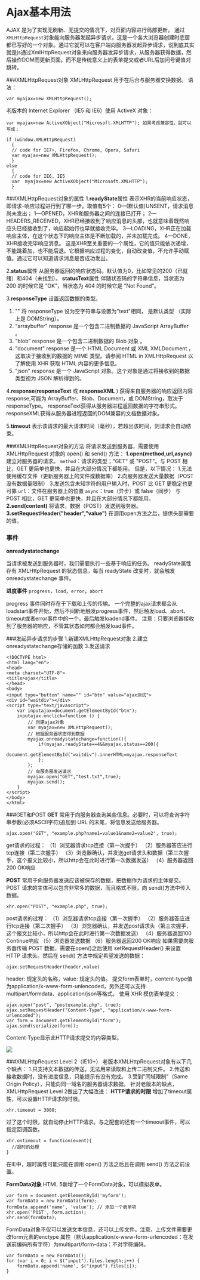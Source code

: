 Ajax基本用法
===================
AJAX 是为了实现无刷新、无提交的情况下，对页面内容进行局部更新。
通过`XMLHttpRequest`对象能向服务器发起异步请求，这是一个各大浏览器创建时底层都已写好的一个对象。通过它就可以在客户端向服务器发起异步请求，说到底其实就是js通过XmlHttpRequest对象来向服务器发异步请求，从服务器获得数据，然后操作DOM而更新页面。而不是传统意义上的表单提交或者URL后加问号键值对跳转。

###XMLHttpRequest对象
XMLHttpRequest 用于在后台与服务器交换数据。
语法：

    var myajax=new XMLHttpRequest();

老版本的 Internet Explorer （IE5 和 IE6）使用 ActiveX 对象：

    var myajax=new ActiveXObject("Microsoft.XMLHTTP"); 如果考虑兼容性，就可以写成：

    if (window.XMLHttpRequest)
      {
      // code for IE7+, Firefox, Chrome, Opera, Safari
      var myajax=new XMLHttpRequest();
      }
    else
      {
      // code for IE6, IE5
      var  myajax=new ActiveXObject("Microsoft.XMLHTTP");
      }

###XMLHttpRequest对象的属性
1.**readyState**属性
表示XHR的当前响应状态，即请求-响应过程进行到了哪一步。取值有5个：
0—(默认值)UNSENT，请求消息尚未发出；
1—OPENED，XHR和服务器之间的连接已打开；
2—HEADERS_RECEIVED，XHR已经接收到了响应消息的头部，也就意味着既然响应头已经接收到了，响应起始行也早就接收完毕。
3—LOADING，XHR正在加载响应主体，在这个状态下的响应主体是不断加载的，并未加载完成。
4—DONE，XHR接收完毕响应消息。
这是XHR至关重要的一个属性，它的值只能依次递增，不能跳着加，也不能后退。它根据响应过程的变化，自动改变值，不允许手动赋值。通过它可以知道请求消息是否成功发出。

2.**status**属性
从服务器返回的响应状态码，默认值为0，比如常见的200（已就绪）和404（未找到）。
**statusText**属性
伴随状态码的字符串信息，当状态为 200 的时候它是 “OK”，当状态为 404 的时候它是 “Not Found”。

3.**responseType**
设置返回数据的类型。
1. ""	将 responseType 设为空字符串与设置为"text"相同， 是默认类型 （实际上是 DOMString）。
2. "arraybuffer"	response 是一个包含二进制数据的 JavaScript ArrayBuffer 。
3. "blob"	response 是一个包含二进制数据的 Blob 对象 。
4. "document"	response 是一个 HTML Document 或 XML XMLDocument ，这取决于接收到的数据的 MIME 类型。请参阅 HTML in XMLHttpRequest 以了解使用 XHR 获取 HTML 内容的更多信息。
5. "json"	response 是一个 JavaScript 对象。这个对象是通过将接收到的数据类型视为 JSON 解析得到的。

4.**response**(**responseText** 或 **responseXML** )
获得来自服务器的响应返回内容response,可能为 ArrayBuffer、Blob、Document，或 DOMString，取决于 responseType。
responseText获得从服务器进程返回数据的字符串形式。
responseXML获得从服务器进程返回的DOM兼容的文档数据对象。

5.**timeout**
表示该请求的最大请求时间（毫秒），若超出该时间，则请求会自动结束。

###XMLHttpRequest对象的方法
将请求发送到服务器，需要使用 XMLHttpRequest 对象的 open() 和 send() 方法：
**1.open(method,url,async)**
建立对服务器的请求。
`method`：请求的类型；"GET" 或 "POST"。与 POST 相比，GET 更简单也更快，并且在大部分情况下都能用。
但是，以下情况：
  1.无法使用缓存文件（更新服务器上的文件或数据库）
  2.向服务器发送大量数据（POST 没有数据量限制）
  3.发送包含未知字符的用户输入时，POST 比 GET 更稳定也更可靠
`url`：文件在服务器上的位置
`async`：true（异步）或 false（同步）
与 POST 相比，GET 更简单也更快，并且在大部分情况下都能用。
**2.send(content)**
将请求，数据（POST）发送到服务器。
**3.setRequestHeader("header","value")**
在调用open方法之后，提供头部需要的值。


### 事件
**onreadystatechange**

当请求被发送到服务器时，我们需要执行一些基于响应的任务。
readyState属性存有 XMLHttpRequest 的状态信息，每当 readyState 改变时，就会触发 onreadystatechange 事件。

**进度事件**
`progress`，`load`，`error`，`abort`

progress 事件同时存在于下载和上传的传输。
一个完整的ajax请求都会从loadstart事件开始，然后不间断地触发progress事件，然后触发load、abort、timeout或者error事件中的一个，最后触发loadend事件。
注意：只要浏览器接收到了服务器的响应，不管其状态如何都会触发load事件。

###发起异步请求的步骤
1.新建XMLHttpRequest对象
2.建立onreadystatechange存储的函数
3.发送请求

    <!DOCTYPE html>
    <html lang="en">
    <head>
	<meta charset="UTF-8">
	<title>ajax</title>
    </head>
    <body>
	<input type="button" name="" id="btn" value="ajax测试">
	<div id="waitdiv"></div>
	<script type="text/javascript">
		var inputajax=document.getElementById("btn");
		inputajax.onclick=function () {
			// 创建ajax对象
			var myajax=new XMLHttpRequest();
			// 根据服务器状态得到数据
			myajax.onreadystatechange=function(){
				if(myajax.readyState==4&&myajax.status==200){
					document.getElementById("waitdiv").innerHTML=myajax.responseText
				};
			};
            // 向服务器发送请求
			myajax.open("GET","test.txt",true);	
			myajax.send();
		}
	</script>
    </body>
    </html>

###GET和POST
**GET**
常用于向服务器查询某些信息。必要时，可以将查询字符串参数(必须ASCII字符)追加到 URL 的末尾，将信息发送给服务器。

    ajax.open("GET", "example.php?name1=value1&name2=value2", true);
get请求的过程： 
（1）浏览器请求tcp连接（第一次握手） 
（2）服务器答应进行tcp连接（第二次握手） 
（3）浏览器确认，并发送get请求头和数据（第三次握手，这个报文比较小，所以http会在此时进行第一次数据发送） 
（4）服务器返回200 OK响应 

**POST**
常用于向服务器发送应该被保存的数据，把数据作为请求的主体提交。POST 请求的主体可以包含非常多的数据，而且格式不限，向 send()方法中传入数据。

    xhr.open("POST", "example.php", true);
post请求的过程： 
（1）浏览器请求tcp连接（第一次握手） 
（2）服务器答应进行tcp连接（第二次握手） 
（3）浏览器确认，并发送post请求头（第三次握手，这个报文比较小，所以http会在此时进行第一次数据发送） 
（4）服务器返回100 Continue响应 
（5）浏览器发送数据 
（6）服务器返回200 OK响应 
如果需要向服务器传输 POST 数据，需要在open()之后使用 setRequestHeader() 来设置 HTTP 请求头。然后在 send() 方法中规定希望发送的数据：

    ajax.setRequestHeader(header,value)	
header: 规定头的名称，value: 规定头的值。
提交form表单时，content-type值为application/x-www-form-unlencoded，另外还可以支持multipart/formdata、application/json等格式。
使用 XHR 模仿表单提交：

    ajax.open("post", "postexample.php", true);
    ajax.setRequestHeader("Content-Type", "application/x-www-form-urlencoded"); 
    var form = document.getElementById("form"); 
    ajax.send(serialize(form));
Content-Type显示此HTTP请求提交的内容类型。

![](./相关文件/1.1.JPG)

###XMLHttpRequest Level 2（IE10+）
老版本XMLHttpRequest对象有以下几个缺点：
1.只支持文本数据的传送，无法用来读取和上传二进制文件。
2.传送和接收数据时，没有进度信息，只能提示有没有完成。
3.受到"同域限制"（Same Origin Policy），只能向同一域名的服务器请求数据。
针对老版本的缺点，XMLHttpRequest Level 2做出了大幅改进：
**HTTP请求的时限**
增加了timeout属性，可以设置HTTP请求的时限。

    xhr.timeout = 3000;
过了这个时限，就自动停止HTTP请求。与之配套的还有一个timeout事件，可以指定回调函数。

    xhr.ontimeout = function(event){
      //超时的处理    
    }
在IE中，超时属性可能只能在调用 open() 方法之后且在调用 send() 方法之前设置。

**FormData对象**
HTML 5新增了一个FormData对象，可以模拟表单。

    var form = document.getElementById('myform');
    var formData = new FormData(form);
    formData.append('name', 'value'); // 添加一个表单项
    xhr.open('POST', form.action);
    xhr.send(formData);
FormData对象不仅可以发送文本信息，还可以上传文件。注意，上传文件需要更改form元素的enctype 属性（默认application/x-www-form-urlencoded：在发送前编码所有字符）为multipart/form-data：不对字符编码。

    var formData = new FormData();
    for (var i = 0; i < $("input").files.length;i++) {
        formData.append('name', $("input").files[i]);
    }